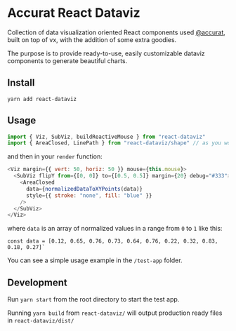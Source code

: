 # Accurat React Dataviz

Collection of data visualization oriented React components used [@accurat](http://www.accurat.it/), built on top of vx, with the addition of some extra goodies.

The purpose is to provide ready-to-use, easily customizable dataviz components to generate beautiful charts.

## Install

`yarn add react-dataviz`

## Usage

```js
import { Viz, SubViz, buildReactiveMouse } from "react-dataviz"
import { AreaClosed, LinePath } from "react-dataviz/shape" // as you would do with @vx/shape
```

and then in your `render` function:

```js
<Viz margin={{ vert: 50, horiz: 50 }} mouse={this.mouse}>
  <SubViz flipY from={[0, 0]} to={[0.5, 0.5]} margin={20} debug="#333">
    <AreaClosed
      data={normalizedDataToXYPoints(data)}
      style={{ stroke: "none", fill: "blue" }}
    />
  </SubViz>
</Viz>
```

where `data` is an array of normalized values in a range from `0` to `1` like this:

```
const data = [0.12, 0.65, 0.76, 0.73, 0.64, 0.76, 0.22, 0.32, 0.83, 0.18, 0.27]`
```

You can see a simple usage example in the `/test-app` folder.

## Development 

Run `yarn start` from the root directory to start the test app.

Running `yarn build` from `react-dataviz/` will output production ready files in `react-dataviz/dist/`